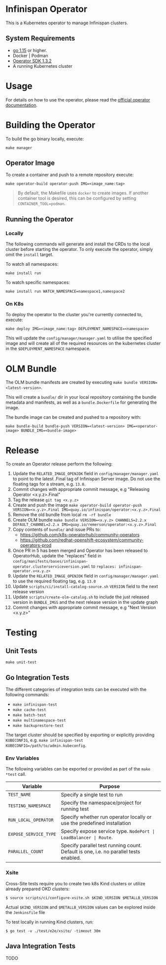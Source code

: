 # Infinispan Operator

This is a Kubernetes operator to manage Infinispan clusters.

## System Requirements

* [go 1.15](https://github.com/golang/go) or higher.
* Docker | Podman
* [Operator SDK 1.3.2](https://github.com/operator-framework/operator-sdk/releases/download/v1.3.2/operator-sdk_linux_amd64)
* A running Kubernetes cluster

# Usage

For details on how to use the operator, please read the [official operator documentation](https://infinispan.org/docs/infinispan-operator/main/operator.html).

# Building the Operator

To build the go binary locally, execute:

`make manager`

## Operator Image

To create a container and push to a remote repository execute:

`make operator-build operator-push IMG=<image_name:tag>`

> By default, the Makefile uses `docker` to create images. If another container tool is desired, this can be configured
by setting `CONTAINER_TOOL=podman`.

## Running the Operator

### Locally
The following commands will generate and install the CRDs to the local cluster before starting the operator. To only execute the operator, simply omit the `install` target.

To watch all namespaces:

`make install run`

To watch specific namespaces:

`make install run WATCH_NAMESPACE=namespace1,namespace2`

### On K8s
To deploy the operator to the cluster you're currently connected to, execute:

`make deploy IMG=<image_name:tag> DEPLOYMENT_NAMESPACE=<namespace>`

This will update the `config/manager/manager.yaml` to utilise the specified image and will create all of the required
resources on the kubernetes cluster in the `$DEPLOYMENT_NAMESPACE` namespace.

# OLM Bundle
The OLM bundle manifests are created by executing `make bundle VERSION=<latest-version>`.

This will create a `bundle/` dir in your local repository containing the bundle metadata and manifests, as well as a
`bundle.Dockerfile` for generating the image.

The bundle image can be created and pushed to a repository with:

```
make bundle-build bundle-push VERSION=<latest-version> IMG=<operator-image> BUNDLE_IMG=<bundle-image>
```

# Release
To create an Operator release perform the following:

1. Update the `RELATED_IMAGE_OPENJDK` field in `config/manager/manager.yaml` to point to the latest .Final tag of Infinispan Server image. Do not use the floating tags for a stream, e.g. `13.0`.
2. Commit changes with appropriate commit message, e.g "Releasing Operator <x.y.z>.Final"
3. Tag the release `git tag <x.y.z>`
4. Create and push the image `make operator-build operator-push VERSION=<x.y.z>.Final IMG=quay.io/infinispan/operator:<x.y.z>.Final`
5. Remove the old bundle from local `rm -rf bundle`
6. Create OLM bundle `make bundle VERSION=<x.y.z> CHANNELS=2.2.x DEFAULT_CHANNEL=2.2.x IMG=quay.io/remerson/operator:<x.y.z>.Final`
7. Copy contents of `bundle/` and issue PRs to:
    - https://github.com/k8s-operatorhub/community-operators
    - https://github.com/redhat-openshift-ecosystem/community-operators-prod
8. Once PR in 5 has been merged and Operator has been released to OperatorHub, update the "replaces" field in `config/manifests/bases/infinispan-operator.clusterserviceversion.yaml`
to `replaces: infinispan-operator.v<x.y.z>`
9. Update the `RELATED_IMAGE_OPENJDK` field in `config/manager/manager.yaml` to use the required floating tag, e.g. `13.0`
10. Update `scripts/ci/install-catalog-source.sh` `VERSION` field to the next release version
11. Update `scripts/create-olm-catalog.sh` to include the just released version in `BUNDLE_IMGS` and the next release version in the update graph 
12. Commit changes with appropriate commit message, e.g "Next Version <x.y.z>"

# Testing

## Unit Tests

`make unit-test`

## Go Integration Tests

The different categories of integration tests can be executed with the following commands:

- `make infinispan-test`
- `make cache-test`
- `make batch-test`
- `make multinamespace-test`
- `make backuprestore-test`

The target cluster should be specified by exporting or explicitly providing `KUBECONFIG`, e.g. `make infinispan-test KUBECONFIG=/path/to/admin.kubeconfig`.

### Env Variables
The following variables can be exported or provided as part of the `make *test` call.

| Variable              | Purpose                                                                              |
|-----------------------|--------------------------------------------------------------------------------------|
| `TEST_NAME`           | Specify a single test to run                                                         |
| `TESTING_NAMESPACE`   | Specify the namespace/project for running test                                       |
| `RUN_LOCAL_OPERATOR`  | Specify whether run operator locally or use the predefined installation              |
| `EXPOSE_SERVICE_TYPE` | Specify expose service type. `NodePort \| LoadBalancer \| Route`.                    |
| `PARALLEL_COUNT`      | Specify parallel test running count. Default is one, i.e. no parallel tests enabled. |

### Xsite
Cross-Site tests require you to create two k8s Kind clusters or utilize already prepared OKD clusters:
```
$ source scripts/ci/configure-xsite.sh $KIND_VERSION $METALLB_VERSION
```

Actual `$KIND_VERSION` and `$METALLB_VERSION` values can be explored inside the `Jenkinsfile` file 

To test locally in running Kind clusters, run:
```
$ go test -v ./test/e2e/xsite/ -timeout 30m
```

## Java Integration Tests
TODO
